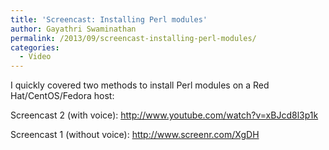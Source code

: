```yaml
---
title: 'Screencast: Installing Perl modules'
author: Gayathri Swaminathan
permalink: /2013/09/screencast-installing-perl-modules/
categories:
  - Video
---
```

I quickly covered two methods to install Perl modules on a Red Hat/CentOS/Fedora host:

Screencast 2 (with voice): http://www.youtube.com/watch?v=xBJcd8l3p1k

Screencast 1 (without voice): <http://www.screenr.com/XgDH>
